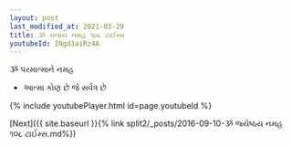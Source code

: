 ```yaml
---
layout: post
last_modified_at: 2021-03-29
title: ૐ ચલાય નમહ ૧૦૮ ટાઈમ્સ
youtubeId: INgd1aiRz4A
---
```

 
 
 ૐ પરમાત્માને નમહ  
 
 -  આત્મા કોણ છે જે સર્વત્ર છે 
 
  
 
  
 
 
 
 
 
 


{% include youtubePlayer.html id=page.youtubeId %}
 
[Next]({{ site.baseurl }}{% link  split2/_posts/2016-09-10-ૐ જ્યેષ્ઠય નમહ ૧૦૮ ટાઈમ્સ.md%})
 
